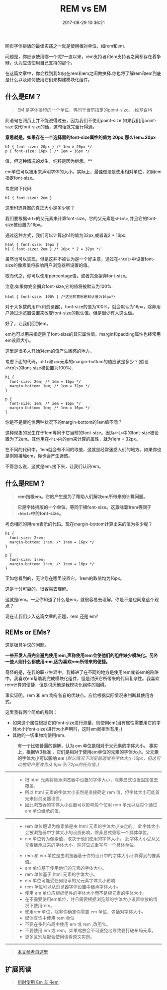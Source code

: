 ﻿---
title:  REM vs EM
date: 2017-08-29 10:36:21
category: 技术
tags:  [css3, rem, em]
---

网页字体排版的最佳实践之一就是使用相对单位，如rem和em.

问题是，你应该使用哪一个呢?一直以来，rem支持者和em支持者之间都存在着争辩，认为应该使用自己支持的那个。

在这篇文章中，你会找到我如何在rem和em之间做抉择.你也将了解rem和em到底是什么以及如何使用它们来构建模块化组件。

## 什么是EM？

  > EM 是字体排印的一个单位，等同于当前指定的point-size。-维基百科

此语句在网页上并不能说得过去，因为我们不使用point-size.如果我们用point-size取代font-size的话，这句话就完全行得通。

**意思就是，如果存在一个选择器的font-size属性的值为 20px,那么1em=20px**
```
h1 { font-size: 20px } /* 1em = 20px */
p { font-size: 16px } /* 1em = 16px */
```
 值，但这种情况的发生，纯粹是因为继承。**

em单位可以被用来声明字体的大小。实际上，最佳做法是使用相对单位，如用em指定font-size。

考虑如下代码:
```
h1 { font-size: 2em }
```
这里h1选择器的真正大小是多少呢？

我们要根据`<h1>`的父元素来计算font-size。它的父元素是`<html>`,并且它的font-size被设置为16px。

通过这种方式，我们可以计算出h1的值为32px,或者说2 * 16px.
```
html { font-size: 16px }
h1 { font-size: 2em } /* 16px * 2 = 32px */
```
虽然也可以实现，但是这并不被认为是一个好主意，通过在`<html>`中设置font-size的像素值将影响用户浏览器所设置的值。

取而代之，你可以使用percentage值，或者完全摒弃font-size。

注意:如果你完全摒弃font-size,它的值将被默认为100%.
```
html { font-size: 100% } /*这里的意思是默认值为16px*/
```
对于大多数的用户(和浏览器)，font-size的值为100%，就会默认为16px，除非用户通过浏览器设置来改变font-size的默认值。但是很少有人这么做。

好了，让我们回到em。

em也可以用来指定除了font-size的其它属性值。margin和padding属性也经常用em设置大小。

这里是很多人开始对em的值产生困惑的地方。

考虑下面的代码。`<h1>`和`<p>`元素的margin-bottom的值应该是多少？(假设`<html>`的font-size被设置为100%).
```
h1 {
  font-size: 2em; /* 1em = 16px */
  margin-bottom: 1em; /* 1em = 32px */
}

p {
  font-size: 1em; /* 1em = 16px */
  margin-bottom: 1em; /* 1em = 16px */
}
```
你是不是很吃惊两种状况下的margin-bottom的1em值不同？

这种现象的发生在于1em等同于它当前的font-size。因为`<h1>`中的font-size被设置为了2em。其他用在`<h1>`内的em来计算的属性，就为1em = 32px。

在不同的代码中，1em就会有不同的取值，这就是经常迷惑人们的地方。如果你也是刚刚接触em，你也会产生迷惑。

不管怎么说，这就是em.接下来，让我们认识rem。

## 什么是REM？

>**rem指根em。它的产生是为了帮助人们解决em所带来的计算问题。**

>**它是字体排版的一个单位，等同于根font-size。这意味着1rem等同于`<html>`中的font-size。**

考虑相同的用rem表示的代码。现在margin-bottom计算出来的值为多少呢？
```
h1 {
  font-size: 2rem;
  margin-bottom: 1rem; /* 1rem = 16px */
}

p {
  font-size: 1rem;
  margin-bottom: 1rem; /* 1rem = 16px */
}
```
正如您看到的，无论您在哪里设置它，1rem的取值均为16px。

这是十分可靠的，很容易去理解。

这就是rem。一旦你知道了什么是em，就很容易去理解，你是不是也同意这个观点？

现在让我们步入这篇文章的正题，rem 还是 em?

## REMs or EMs?

这是极具争议的问题。

**一些开发人员完全避免使用rem,声称使用rem会使他们的组件缺少模块化。另外一些人则什么都使用rem,因为喜欢rem所带来的便捷。**

奇怪的是，在我的职业生涯中，我掉进了在不同的地方是使用rem或者em的陷阱中。我喜欢em帮助我完成模块化组件，但是讨厌它所带来的代码复杂性。我喜欢rem计算的便捷，但是讨厌他是我模块化组件的阻碍。

事实证明。rem 和 em 均有各自的优缺点。应给根据实际情况来判断其使用方式。

这里我有两个简单的规则：

- 如果这个属性根据它的font-size进行测量，则使用em(当有属性需要用它的字体大小(font-size)进行大小声明时，这时em就相当有用。)
- 其他的一切事物均使用rem.


>**有一个比较普遍的误解，认为 em 单位是相对于父元素的字体大小。 事实上，根据W3标准 ，它们是相对于使用em单位的元素的字体大小。父元素的字体大小可以影响 em**
*(默认情况下浏览器通常有字体大小 16px，但这可以被用户更改为从 9px 到 72px的任何值。)*

---

>- 根 html 元素将继承浏览器中设置的字体大小，除非显式设置固定值去覆盖。
>- 所以 html 元素的字体大小虽然是直接确定 rem 值，但字体大小可能首先来自浏览器设置。
>- 因此浏览器的字体大小设置可以影响每个使用 rem 单元以及每个通过 em 单位继承的值。

---

>- rem 单位翻译为像素值是由 html 元素的字体大小决定的。 此字体大小会被浏览器中字体大小的设置影响，除非显式重写一个具体单位。
>- em 单位转为像素值，取决于他们使用的字体大小。 此字体大小受从父元素继承过来的字体大小，除非显式重写与一个具体单位。

>- rem 和 em 单位是由浏览器基于你的设计中的字体大小计算得到的像素值。
>- em 单位基于使用他们的元素的字体大小。
>- rem 单位基于 html 元素的字体大小。
>- em 单位可能受任何继承的父元素字体大小影响
>- rem 单位可以从浏览器字体设置中继承字体大小。
>- 使用 em 单位应根据组件的字体大小而不是根元素的字体大小。
>- 在不需要使用em单位，并且需要根据浏览器的字体大小设置缩放的情况下使用rem。
>- 使用rem单位，除非你确定你需要 em 单位，包括对字体大小。
>- 媒体查询中使用 rem 单位
>- 不要在多列布局中使用 em 或 rem ,改用%。
>- 不要使用 em 或 rem，如果缩放会不可避免地导致要打破布局元素。
>- 更多区别及配合使用请看原文实例。

----

>[本文参考自这里](http://www.w3cplus.com/css/rem-vs-em.html)

## 扩展阅读

>[何时使用 Em 与 Rem](http://www.w3cplus.com/css/when-to-use-em-vs-rem.html)
